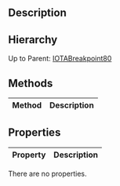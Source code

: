 ## Description

## Hierarchy
Up to Parent: [IOTABreakpoint80](IOTABreakpoint80)

## Methods
| Method | Description |
| ------------- | ------------- |

## Properties
| Property | Description |
| ------------- | ------------- |
There are no properties.
